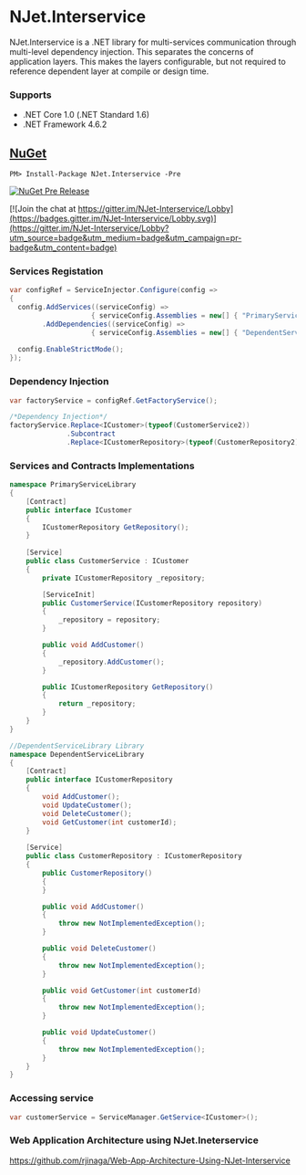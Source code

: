 # NJet.Interservice

NJet.Interservice is a .NET library for multi-services communication through multi-level dependency injection. This separates the concerns of application layers. This makes the layers configurable, but not required to reference dependent layer at compile or design time. 


### Supports
- .NET Core 1.0 (.NET Standard 1.6)
- .NET Framework 4.6.2 


## [NuGet](https://www.nuget.org/packages/NJet.Interservice/)
```
PM> Install-Package NJet.Interservice -Pre
```
[![NuGet Pre Release](https://img.shields.io/badge/nuget-Pre%20Release-yellow.svg)](https://www.nuget.org/packages/NJet.Interservice/)

[![Join the chat at https://gitter.im/NJet-Interservice/Lobby](https://badges.gitter.im/NJet-Interservice/Lobby.svg)](https://gitter.im/NJet-Interservice/Lobby?utm_source=badge&utm_medium=badge&utm_campaign=pr-badge&utm_content=badge)


### Services Registation

```c#
var configRef = ServiceInjector.Configure(config =>
{
  config.AddServices((serviceConfig) => 
                    { serviceConfig.Assemblies = new[] { "PrimaryServiceLibrary" }; })
        .AddDependencies((serviceConfig) => 
                    { serviceConfig.Assemblies = new[] { "DependentServiceLibrary" }; });
                    
  config.EnableStrictMode();
});
```

### Dependency Injection

```c#
var factoryService = configRef.GetFactoryService();

/*Dependency Injection*/
factoryService.Replace<ICustomer>(typeof(CustomerService2))
              .Subcontract
              .Replace<ICustomerRepository>(typeof(CustomerRepository2));

```

### Services and Contracts Implementations

```c#
namespace PrimaryServiceLibrary
{
    [Contract]
    public interface ICustomer
    {
        ICustomerRepository GetRepository();
    }
    
    [Service]
    public class CustomerService : ICustomer
    {
        private ICustomerRepository _repository;

        [ServiceInit]
        public CustomerService(ICustomerRepository repository)
        {
            _repository = repository;
        }

        public void AddCustomer()
        {
            _repository.AddCustomer();
        }

        public ICustomerRepository GetRepository()
        {
            return _repository;
        }
    }
}

//DependentServiceLibrary Library
namespace DependentServiceLibrary
{
    [Contract]
    public interface ICustomerRepository
    {
        void AddCustomer();
        void UpdateCustomer();
        void DeleteCustomer();
        void GetCustomer(int customerId);
    }
    
    [Service]
    public class CustomerRepository : ICustomerRepository
    {
        public CustomerRepository()
        {
        }

        public void AddCustomer()
        {
            throw new NotImplementedException();
        }

        public void DeleteCustomer()
        {
            throw new NotImplementedException();
        }

        public void GetCustomer(int customerId)
        {
            throw new NotImplementedException();
        }

        public void UpdateCustomer()
        {
            throw new NotImplementedException();
        }
    }
}
```
### Accessing service

```c#
var customerService = ServiceManager.GetService<ICustomer>();

```
### Web Application Architecture using NJet.Ineterservice

https://github.com/rjinaga/Web-App-Architecture-Using-NJet-Interservice

